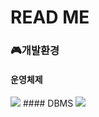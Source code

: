 # READ ME

### 🎮개발환경
#### 운영체제
<img src="https://img.shields.io/badge/Windows-0078D6?style=flat-square&logo=Windows&logoColor=white"/>
#### DBMS 
<img src="https://img.shields.io/badge/Windows-0078D6?style=flat-square&logo=MySQL&logoColor=white"/>



